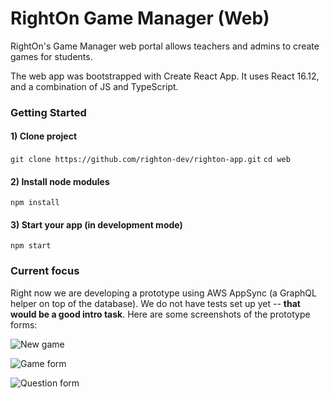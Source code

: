 # RightOn Game Manager (Web)

RightOn's Game Manager web portal allows teachers and admins to create games for students.

The web app was bootstrapped with Create React App. It uses React 16.12, and a combination of JS and TypeScript.

### Getting Started

#### 1) Clone project

`git clone https://github.com/righton-dev/righton-app.git`
`cd web`

#### 2) Install node modules

`npm install`

#### 3) Start your app (in development mode)

`npm start`

### Current focus

Right now we are developing a prototype using AWS AppSync (a GraphQL helper on top of the database). We do not have tests set up yet -- **that would be a good intro task**. Here are some screenshots of the prototype forms:

![New game](https://github.com/rightoneducation/righton-app/raw/dev/web/docs/new_game.png "New game form")

![Game form](https://github.com/rightoneducation/righton-app/raw/dev/web/docs/game_form.png "Game form")

![Question form](https://github.com/rightoneducation/righton-app/raw/dev/web/docs/question_form.png "Question form")
